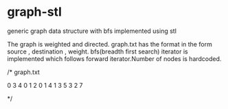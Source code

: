 # graph-stl
generic graph data structure with bfs implemented using stl

The graph is weighted and directed.
graph.txt has the format in the form source , destination , weight. bfs(breadth first search) iterator is implemented which follows forward iterator.Number of nodes is hardcoded.


/*  graph.txt  

0 3 4
0 1 2
0 1 4
1 3 5
3 2 7

*/
